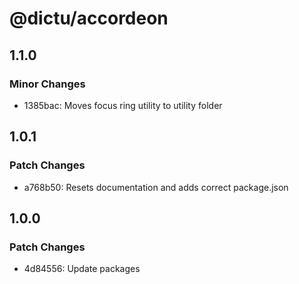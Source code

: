 # @dictu/accordeon

## 1.1.0

### Minor Changes

- 1385bac: Moves focus ring utility to utility folder

## 1.0.1

### Patch Changes

- a768b50: Resets documentation and adds correct package.json

## 1.0.0

### Patch Changes

- 4d84556: Update packages
